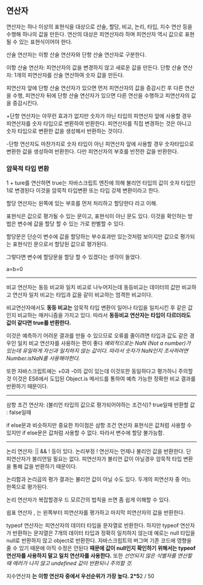 ## 연산자

연산자는 하나 이상의 표현식을 대상으로 산술, 할당, 비교, 논리, 타입, 지수 연산 등을 수행해 하나의 값을 만든다. 연산의 대상은 피연산자라 하며 피연산자 역시 값으로 표현될 수 있는 표현식이어야 한다.

산술 연산자는 이항 산술 연산자와 단항 산술 연산자로 구분한다.

이항 산술 연산자: 피연산자의 값을 변경하지 않고 새로운 값을 만든다. 
단항 산술 연산자: 1개의 피연산자를 산술 연산하여 숫자 값을 만든다. 

피연산자 앞에 단항 산술 연산자가 있으면 먼저 피연산자의 값을 증감시킨 후 다른 연산을 수행,
피연산자 뒤에 단항 산술 연산자가 있으면 다른 연산을 수행하고 피연산자의 값을 증감시킨다.

+단항 연산자는 아무런 효과가 없지만 숫자가 아닌 타입의 피연산자 앞에 사용할 경우
피연산자를 숫자 타입으로 변환하여 반환한다. 피연산자를 직접 변경하는 것은 아니고
숫자 타입으로 변환한 값을 생성해서 반환하는 것이다.

-단항 연산자도 마찬가지로 숫자 타입이 아닌 피연산자 앞에 사용할 경우 숫자타입으로 변환한 값을
생성하여 반환한다. 다만 피연산자의 부호를 반전한 값을 반환한다.

### 암묵적 타입 변환

1 + ture를 연산하면 true는 자바스크립트 엔진에 의해 불리언 타입의 값이 숫자 타입인 1로 변경된다
이것을 암묵적 타입변환 또는 타입 강제 변환이라고 한다.

할당 연산자는 왼쪽에 있는 부호를 먼저 처리하고 할당한다 라고 이해.

표현식은 값으로 평가될 수 있는 문이고, 표현식이 아닌 문도 있다. 이것을 확인하는 방법은
변수에 값을 할당 할 수 있는 가로 판별할 수 있다.

할당문은 단순이 변수에 값을 할당하는 부수효과만 있는것처럼 보이지만 값으로 평가되는 표현식인
문으로서 할당된 값으로 평가된다.

그렇다면 변수에 할당문을 할당 할 수 있겠다는 생각이 들었다.

a=b=0

---
비교 연산자는 동등 비교와 일치 비교로 나누어지는데 동등비교는 데이터의 값만 비교하고 연산자 일치 비교는 타입과 값을 같이 비교하는 엄격한 비교이다.

비교연산자에서도 **동등 비교는** 암묵적 타입 변환이 일어나 타입을 일치시킨 후 같은 값인지 비교하는 매커니즘을 가지고 있다. 따라서 **동등비교 연산자는 타입이 다르더라도 값이 같다면 true를 반환한다.**

이것은 예측하기 어려운 결과를 만들 수 있으므로 오류를 줄이려면 타입과 값도 같은 경우인 일치 비교 연산자를 사용하는 편이 좋다 *예외적으로는 NaN (Not a number)가 있는데 유일하게 자신과 일치하지 않는 값이다. 따라서 숫자가 NaN인지 조사하려면 Number.isNaN를 사용해야한다.*

또한 자바스크립트에는 +0과 -0의 값이 있는데 이것또한 동일하다고 평가하니 주의할 것
이것은 ES6에서 도입된 Object.is 메서드를 통하여 예측 가능한 정확한 비교 결과를 반환하기 때문이다.

---
삼항 조건 연산자: (불리언 타입의 값으로 평가되어야하는 조건식)? true일때 반환할 값 : false일때

if else문과 비슷하지만 중요한 차이점은 삼항 조건 연산자 표현식은 값처럼 사용할 수 있지만 if else문은 값처럼 사용할 수 없다. 따라서 변수에 할당 불가능함.

---
논리 연산자: || && ! 등이 있다. 
논리부정 ! 연산자는 언제나 불리언 값을 반환한다. 단 피연산자가 불리언일 필요는 없다. 피연산자가 불리언 값이 아닐경우 암묵적 타입 변환을 통해 값을 반환하기 때문이다.

논리합과 논리곱의 평가 결과는 불리언 값이 아닐 수도 있다. 두개의 피연산자 중 어느 한쪽으로 평가된다.

논리 연산자가 복잡할경우 드 모르간의 법칙을 쓰면 좀 쉽게 이해할 수 있다.

쉽표 연산자 , 는 왼쪽부터 피연산자를 평가하고 마지막 피연산자의 값을 반환한다.

typeof 연산자는 피연산자의 데이터 타입을 문자열로 반환한다. 하지만 typeof 연산자가 반환하는
문자열은 7개의 데이터 타입과 정확히 일치하지 않는데 예로는 null 타입을 null로 반환하지 않고
object로 반환한다. 자바스크립트의 버그며 기존 코드에 영향을 줄 수 있기 때문에 아직 수정은 안된다
**때문에 값이 null인지 확인하기 위해서는 typeof 연산자를 사용하지 말고 일치 연산자를 사용한다.**
또한 *선언되지 않은 식별자를 연산할때 에러가 나지 않고 undefined 값이 반환되니 주의할 것.*

지수연산자 **는 이항 연산자 중에서 우선순위가 가장 높다.
2*5**2 / 50